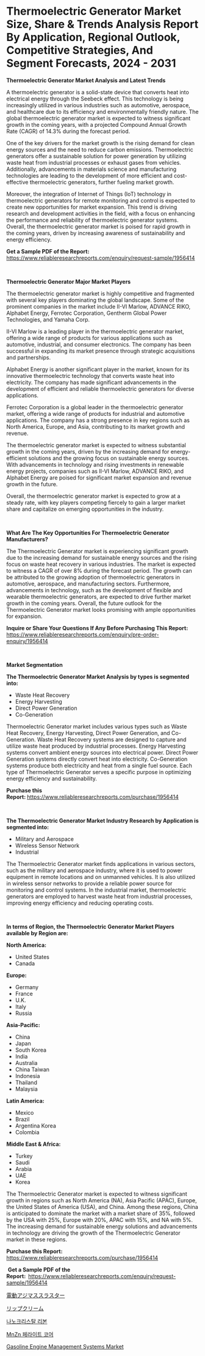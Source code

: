 <p><h1>Thermoelectric Generator Market Size, Share & Trends Analysis Report By Application, Regional Outlook, Competitive Strategies, And Segment Forecasts, 2024 - 2031</h1></p><p><strong>Thermoelectric Generator Market Analysis and Latest Trends</strong></p>
<p><p>A thermoelectric generator is a solid-state device that converts heat into electrical energy through the Seebeck effect. This technology is being increasingly utilized in various industries such as automotive, aerospace, and healthcare due to its efficiency and environmentally friendly nature. The global thermoelectric generator market is expected to witness significant growth in the coming years, with a projected Compound Annual Growth Rate (CAGR) of 14.3% during the forecast period.</p><p>One of the key drivers for the market growth is the rising demand for clean energy sources and the need to reduce carbon emissions. Thermoelectric generators offer a sustainable solution for power generation by utilizing waste heat from industrial processes or exhaust gases from vehicles. Additionally, advancements in materials science and manufacturing technologies are leading to the development of more efficient and cost-effective thermoelectric generators, further fueling market growth.</p><p>Moreover, the integration of Internet of Things (IoT) technology in thermoelectric generators for remote monitoring and control is expected to create new opportunities for market expansion. This trend is driving research and development activities in the field, with a focus on enhancing the performance and reliability of thermoelectric generator systems. Overall, the thermoelectric generator market is poised for rapid growth in the coming years, driven by increasing awareness of sustainability and energy efficiency.</p></p>
<p><strong>Get a Sample PDF of the Report:&nbsp;</strong> <a href="https://www.reliableresearchreports.com/enquiry/request-sample/1956414">https://www.reliableresearchreports.com/enquiry/request-sample/1956414</a></p>
<p>&nbsp;</p>
<p><strong>Thermoelectric Generator Major Market Players</strong></p>
<p><p>The thermoelectric generator market is highly competitive and fragmented with several key players dominating the global landscape. Some of the prominent companies in the market include II-VI Marlow, ADVANCE RIKO, Alphabet Energy, Ferrotec Corporation, Gentherm Global Power Technologies, and Yamaha Corp. </p><p>II-VI Marlow is a leading player in the thermoelectric generator market, offering a wide range of products for various applications such as automotive, industrial, and consumer electronics. The company has been successful in expanding its market presence through strategic acquisitions and partnerships. </p><p>Alphabet Energy is another significant player in the market, known for its innovative thermoelectric technology that converts waste heat into electricity. The company has made significant advancements in the development of efficient and reliable thermoelectric generators for diverse applications.</p><p>Ferrotec Corporation is a global leader in the thermoelectric generator market, offering a wide range of products for industrial and automotive applications. The company has a strong presence in key regions such as North America, Europe, and Asia, contributing to its market growth and revenue.</p><p>The thermoelectric generator market is expected to witness substantial growth in the coming years, driven by the increasing demand for energy-efficient solutions and the growing focus on sustainable energy sources. With advancements in technology and rising investments in renewable energy projects, companies such as II-VI Marlow, ADVANCE RIKO, and Alphabet Energy are poised for significant market expansion and revenue growth in the future. </p><p>Overall, the thermoelectric generator market is expected to grow at a steady rate, with key players competing fiercely to gain a larger market share and capitalize on emerging opportunities in the industry.</p></p>
<p>&nbsp;</p>
<p><strong>What Are The Key Opportunities For Thermoelectric Generator Manufacturers?</strong></p>
<p><p>The Thermoelectric Generator market is experiencing significant growth due to the increasing demand for sustainable energy sources and the rising focus on waste heat recovery in various industries. The market is expected to witness a CAGR of over 8% during the forecast period. The growth can be attributed to the growing adoption of thermoelectric generators in automotive, aerospace, and manufacturing sectors. Furthermore, advancements in technology, such as the development of flexible and wearable thermoelectric generators, are expected to drive further market growth in the coming years. Overall, the future outlook for the Thermoelectric Generator market looks promising with ample opportunities for expansion.</p></p>
<p><strong>Inquire or Share Your Questions If Any Before Purchasing This Report:</strong> <a href="https://www.reliableresearchreports.com/enquiry/pre-order-enquiry/1956414">https://www.reliableresearchreports.com/enquiry/pre-order-enquiry/1956414</a></p>
<p>&nbsp;</p>
<p><strong>Market Segmentation</strong></p>
<p><strong>The Thermoelectric Generator Market Analysis by types is segmented into:</strong></p>
<p><ul><li>Waste Heat Recovery</li><li>Energy Harvesting</li><li>Direct Power Generation</li><li>Co-Generation</li></ul></p>
<p><p>Thermoelectric Generator market includes various types such as Waste Heat Recovery, Energy Harvesting, Direct Power Generation, and Co-Generation. Waste Heat Recovery systems are designed to capture and utilize waste heat produced by industrial processes. Energy Harvesting systems convert ambient energy sources into electrical power. Direct Power Generation systems directly convert heat into electricity. Co-Generation systems produce both electricity and heat from a single fuel source. Each type of Thermoelectric Generator serves a specific purpose in optimizing energy efficiency and sustainability.</p></p>
<p><strong>Purchase this Report:&nbsp;</strong><a href="https://www.reliableresearchreports.com/purchase/1956414">https://www.reliableresearchreports.com/purchase/1956414</a></p>
<p>&nbsp;</p>
<p><strong>The Thermoelectric Generator Market Industry Research by Application is segmented into:</strong></p>
<p><ul><li>Military and Aerospace</li><li>Wireless Sensor Network</li><li>Industrial</li></ul></p>
<p><p>The Thermoelectric Generator market finds applications in various sectors, such as the military and aerospace industry, where it is used to power equipment in remote locations and on unmanned vehicles. It is also utilized in wireless sensor networks to provide a reliable power source for monitoring and control systems. In the industrial market, thermoelectric generators are employed to harvest waste heat from industrial processes, improving energy efficiency and reducing operating costs.</p></p>
<p>&nbsp;</p>
<p><strong>In terms of Region, the Thermoelectric Generator Market Players available by Region are:</strong></p>
<p>
    <p> <strong> North America: </strong>
        <ul>
            <li>United States</li>
            <li>Canada</li>
        </ul>
        </p> 
    <p> <strong> Europe: </strong>
        <ul>
            <li>Germany</li>
            <li>France</li>
            <li>U.K.</li>
            <li>Italy</li>
            <li>Russia</li>
        </ul>
        </p> 
    <p> <strong> Asia-Pacific: </strong>
        <ul>
            <li>China</li>
            <li>Japan</li>
            <li>South Korea</li>
            <li>India</li>
            <li>Australia</li>
            <li>China Taiwan</li>
            <li>Indonesia</li>
            <li>Thailand</li>
            <li>Malaysia</li>
        </ul>
        </p> 
    <p> <strong> Latin America: </strong>
        <ul>
            <li>Mexico</li>
            <li>Brazil</li>
            <li>Argentina Korea</li>
            <li>Colombia</li>
        </ul>
        </p> 
    <p> <strong> Middle East & Africa: </strong>
        <ul>
            <li>Turkey</li>
            <li>Saudi</li>
            <li>Arabia</li>
            <li>UAE</li>
            <li>Korea</li>
        </ul>
    </p>
    </p>
<p><p>The Thermoelectric Generator market is expected to witness significant growth in regions such as North America (NA), Asia Pacific (APAC), Europe, the United States of America (USA), and China. Among these regions, China is anticipated to dominate the market with a market share of 35%, followed by the USA with 25%, Europe with 20%, APAC with 15%, and NA with 5%. The increasing demand for sustainable energy solutions and advancements in technology are driving the growth of the Thermoelectric Generator market in these regions.</p></p>
<p><strong>Purchase this Report: </strong><a href="https://www.reliableresearchreports.com/purchase/1956414">https://www.reliableresearchreports.com/purchase/1956414</a></p>
<p>&nbsp;<strong>Get a Sample PDF of the Report:&nbsp;&nbsp;</strong><a href="https://www.reliableresearchreports.com/enquiry/request-sample/1956414">https://www.reliableresearchreports.com/enquiry/request-sample/1956414</a></p>
<p><strong></strong></p>
<p><p><a href="https://github.com/dzy793153605/Market-Research-Report-List-1/blob/main/991964616311.md">電動アジマススラスター</a></p><p><a href="https://github.com/oafhukehf4709715/Market-Research-Report-List-1/blob/main/584429016310.md">リップクリーム</a></p><p><a href="https://github.com/plelbej847484502/Market-Research-Report-List-1/blob/main/865921415185.md">나노크리스탈 리본</a></p><p><a href="https://github.com/vseigx30c9a1j/Market-Research-Report-List-1/blob/main/152465215186.md">MnZn 페라이트 코어</a></p><p><a href="https://issuu.com/reportprime-2/docs/gasoline-engine-management-systems-market-size-203">Gasoline Engine Management Systems Market</a></p></p>